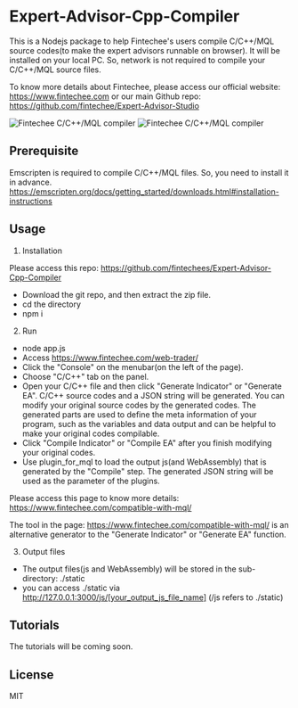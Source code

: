 # Expert-Advisor-Cpp-Compiler

This is a Nodejs package to help Fintechee's users compile C/C++/MQL source codes(to make the expert advisors runnable on browser). It will be installed on your local PC. So, network is not required to compile your C/C++/MQL source files.

To know more details about Fintechee, please access our official website: https://www.fintechee.com or our main Github repo: https://github.com/fintechee/Expert-Advisor-Studio

![Fintechee C/C++/MQL compiler](https://github.com/fintechee/Expert-Advisor-Cpp-Compiler/blob/main/cpp.png)
![Fintechee C/C++/MQL compiler](https://raw.githubusercontent.com/fintechee/Expert-Advisor-Cpp-Compiler/main/cppcompiler.png)

## Prerequisite
Emscripten is required to compile C/C++/MQL files.
So, you need to install it in advance.
https://emscripten.org/docs/getting_started/downloads.html#installation-instructions

## Usage
1. Installation

Please access this repo: https://github.com/fintechees/Expert-Advisor-Cpp-Compiler

- Download the git repo, and then extract the zip file.
- cd the directory
- npm i

2. Run

- node app.js
- Access https://www.fintechee.com/web-trader/
- Click the "Console" on the menubar(on the left of the page).
- Choose "C/C++" tab on the panel.
- Open your C/C++ file and then click "Generate Indicator" or "Generate EA". C/C++ source codes and a JSON string will be generated. You can modify your original source codes by the generated codes. The generated parts are used to define the meta information of your program, such as the variables and data output and can be helpful to make your original codes compilable.
- Click "Compile Indicator" or "Compile EA" after you finish modifying your original codes.
- Use plugin_for_mql to load the output js(and WebAssembly) that is generated by the "Compile" step. The generated JSON string will be used as the parameter of the plugins.

Please access this page to know more details: https://www.fintechee.com/compatible-with-mql/

The tool in the page: https://www.fintechee.com/compatible-with-mql/ is an alternative generator to the "Generate Indicator" or "Generate EA" function.

3. Output files

- The output files(js and WebAssembly) will be stored in the sub-directory: ./static
- you can access ./static via http://127.0.0.1:3000/js/[your_output_js_file_name] (/js refers to ./static)

## Tutorials
The tutorials will be coming soon.

## License

MIT
